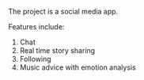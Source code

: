 The project is a social media app. 

Features include:
1. Chat
2. Real time story sharing
3. Following
4. Music advice with emotion analysis




